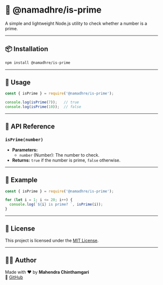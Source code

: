 # 🔢 @namadhre/is-prime

A simple and lightweight Node.js utility to check whether a number is a prime.

---

## 📦 Installation

```bash
npm install @namadhre/is-prime
```

---

## 🚀 Usage

```javascript
const { isPrime } = require('@namadhre/is-prime');

console.log(isPrime(7));   // true
console.log(isPrime(10));  // false
```

---

## 🧠 API Reference

### `isPrime(number)`

- **Parameters:**
  - `number` (Number): The number to check.
- **Returns:** `true` if the number is prime, `false` otherwise.

---

## 📖 Example

```javascript
const { isPrime } = require('@namadhre/is-prime');

for (let i = 1; i <= 20; i++) {
  console.log(`${i} is prime? `, isPrime(i));
}
```

---

## 🧾 License

This project is licensed under the [MIT License](LICENSE).

---

## 🙋‍♂️ Author

Made with ❤️ by **Mahendra Chinthamgari**  
🔗 [GitHub](https://github.com/namadhre)